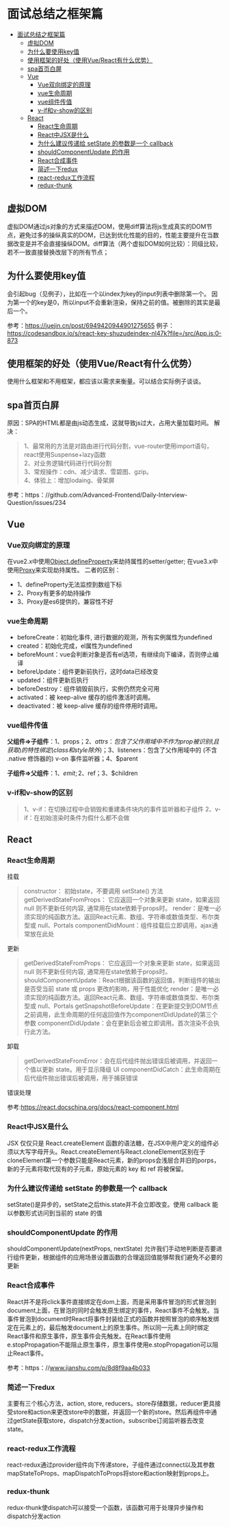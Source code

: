 # 面试总结之框架篇

- [面试总结之框架篇](#面试总结之框架篇)
  - [虚拟DOM](#虚拟dom)
  - [为什么要使用key值](#为什么要使用key值)
  - [使用框架的好处（使用Vue/React有什么优势）](#使用框架的好处使用vuereact有什么优势)
  - [spa首页白屏](#spa首页白屏)
  - [Vue](#vue)
    - [Vue双向绑定的原理](#vue双向绑定的原理)
    - [vue生命周期](#vue生命周期)
    - [vue组件传值](#vue组件传值)
    - [v-if和v-show的区别](#v-if和v-show的区别)
  - [React](#react)
    - [React生命周期](#react生命周期)
    - [React中JSX是什么](#react中jsx是什么)
    - [为什么建议传递给 setState 的参数是一个 callback](#为什么建议传递给-setstate-的参数是一个-callback)
    - [shouldComponentUpdate 的作用](#shouldcomponentupdate-的作用)
    - [React合成事件](#react合成事件)
    - [简述一下redux](#简述一下redux)
    - [react-redux工作流程](#react-redux工作流程)
    - [redux-thunk](#redux-thunk)

## 虚拟DOM

虚拟DOM通过js对象的方式来描述DOM，使用diff算法将js生成真实的DOM节点，避免过多的操纵真实的DOM，已达到优化性能的目的，性能主要提升在当数据改变是并不会直接操纵DOM。diff算法（两个虚拟DOM如何比较）：同级比较，若不一致直接替换改层下的所有节点；

## 为什么要使用key值

会引起bug（见例子），比如在一个以index为key的input列表中删除第一个。 因为第一个的key是0，所以input不会重新渲染，保持之前的值。被删除的其实是最后一个。

参考：<https://juejin.cn/post/6949420944901275655>
例子：<https://codesandbox.io/s/react-key-shuzudeindex-nl47k?file=/src/App.js:0-873>

## 使用框架的好处（使用Vue/React有什么优势）

使用什么框架和不用框架，都应该以需求来衡量。可以结合实际例子谈谈。

## spa首页白屏

原因：SPA的HTML都是由js动态生成，这就导致js过大，占用大量加载时间。
解决：
  >1、最常用的方法是对路由进行代码分割，vue-router使用import语句，react使用Suspense+lazy函数  
  >2、对业务逻辑代码进行代码分割  
  >3、常规操作：cdn、减少请求、雪碧图、gzip。  
  >4、体验上：增加lodaing、骨架屏  

参考：https：//github.com/Advanced-Frontend/Daily-Interview-Question/issues/234

## Vue

### Vue双向绑定的原理

在vue2.x中使用[Object.defineProperty](https：//developer.mozilla.org/zh-CN/docs/Web/JavaScript/Reference/Global_Objects/Object/defineProperty)来劫持属性的setter/getter;
在vue3.x中使用[Proxy](https：//es6.ruanyifeng.com/#docs/proxy)来实现劫持属性。
二者的区别：

- 1、defineProperty无法监控到数组下标  
- 2、Proxy有更多的劫持操作
- 3、Proxy是es6提供的，兼容性不好

### vue生命周期

- beforeCreate：初始化事件, 进行数据的观测，所有实例属性为undefined  
- created：初始化完成，el属性为undefined  
- beforeMount：vue会判断对象是否有el选项，有继续向下编译，否则停止编译  
- beforeUpdate：组件更新前执行，这时data已经改变
- updated：组件更新后执行
- beforeDestroy：组件销毁前执行，实例仍然完全可用
- activated：被 keep-alive 缓存的组件激活时调用。
- deactivated：被 keep-alive 缓存的组件停用时调用。

### vue组件传值

**父组件=>子组件**：1、props；2、$attrs：包含了父作用域中不作为 prop被识别 (且获取) 的特性绑定 (class 和 style 除外)；3、$listeners：包含了父作用域中的 (不含 .native 修饰器的) v-on 事件监听器；4、$parent

**子组件=>父组件**：1、$emit; 2、$ref；3、$children

### v-if和v-show的区别

> 1、v-if：在切换过程中会销毁和重建条件块内的事件监听器和子组件
> 2、v-if：在初始渲染时条件为假什么都不会做

## React

### React生命周期

挂载

> constructor： 初始state，不要调用 setState() 方法
> getDerivedStateFromProps： 它应返回一个对象来更新 state，如果返回 null 则不更新任何内容, 通常用在state依赖于props时。
> render：是唯一必须实现的纯函数方法。返回React元素、数组、字符串或数值类型、布尔类型或 null、Portals
> componentDidMount：组件挂载后立即调用，ajax通常放在此处

更新

> getDerivedStateFromProps： 它应返回一个对象来更新 state，如果返回 null 则不更新任何内容, 通常用在state依赖于props时。
> shouldComponentUpdate：React根据该函数的返回值，判断组件的输出是否受当前 state 或 props 更改的影响，用于性能优化
> render：是唯一必须实现的纯函数方法。返回React元素、数组、字符串或数值类型、布尔类型或 null、Portals
> getSnapshotBeforeUpdate：在更新提交到DOM节点之前调用，此生命周期的任何返回值作为componentDidUpdate的第三个参数
> componentDidUpdate：会在更新后会被立即调用。首次渲染不会执行此方法。

卸载

> getDerivedStateFromError：会在后代组件抛出错误后被调用，并返回一个值以更新 state。用于显示降级 UI
> componentDidCatch：此生命周期在后代组件抛出错误后被调用，用于捕获错误

错误处理

参考:<https://react.docschina.org/docs/react-component.html>

### React中JSX是什么

JSX 仅仅只是 React.createElement 函数的语法糖，在JSX中用户定义的组件必须以大写字母开头。React.createElement与React.cloneElement区别在于cloneElement第一个参数只能是React元素，新的props会浅层合并旧的porps，新的子元素将取代现有的子元素，原始元素的 key 和 ref 将被保留。

### 为什么建议传递给 setState 的参数是一个 callback

setState()是异步的，setState之后this.state并不会立即改变。使用 callback 能以参数形式访问到当前的 state 的值

### shouldComponentUpdate 的作用

shouldComponentUpdate(nextProps, nextState) 允许我们手动地判断是否要进行组件更新，根据组件的应用场景设置函数的合理返回值能够帮我们避免不必要的更新

### React合成事件

React并不是将click事件直接绑定在dom上面，而是采用事件冒泡的形式冒泡到document上面，在冒泡的同时会触发原生绑定的事件，React事件不会触发。当事件冒泡到document时React将事件封装给正式的函数并按照冒泡的顺序触发绑定在元素上的，最后触发document上的原生事件。所以同一元素上同时绑定React事件和原生事件，原生事件会先触发。在React事件使用e.stopPropagation不能阻止原生事件，原生事件使用e.stopPropagation可以阻止React事件。

参考：https：//www.jianshu.com/p/8d8f9aa4b033

### 简述一下redux

主要有三个核心方法，action, store, reducers。store存储数据，reducer更具接受store和action来更改store中的数据，并返回一个新的store。然后再组件中通过getState获取store，dispatch分发action，subscribe订阅监听器去改变state。

### react-redux工作流程

react-redux通过provider组件向下传递store，子组件通过connect以及其参数mapStateToProps、mapDispatchToProps将store和action映射到props上。

### redux-thunk

redux-thunk使dispatch可以接受一个函数，该函数可用于处理异步操作和dispatch分发action
